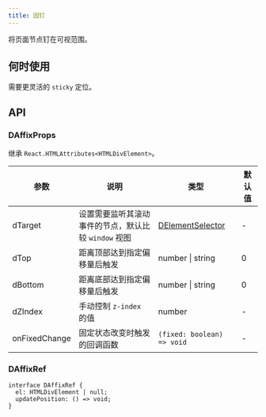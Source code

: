 ```yaml
---
title: 固钉
---
```


将页面节点钉在可视范围。

## 何时使用

需要更灵活的 `sticky` 定位。

## API

### DAffixProps

继承 `React.HTMLAttributes<HTMLDivElement>`。

<!-- prettier-ignore-start -->
| 参数 | 说明 | 类型 | 默认值 | 
| --- | --- | --- | --- | 
| dTarget | 设置需要监听其滚动事件的节点，默认比较 `window` 视图 | [DElementSelector](/components/Interface#DElementSelector) | - |
| dTop | 距离顶部达到指定偏移量后触发 | number \| string | 0 |
| dBottom | 距离底部达到指定偏移量后触发 | number \| string | 0 |
| dZIndex | 手动控制 `z-index` 的值 | number | - |
| onFixedChange | 固定状态改变时触发的回调函数 | `(fixed: boolean) => void` | - | 
<!-- prettier-ignore-end -->

### DAffixRef

```tsx
interface DAffixRef {
  el: HTMLDivElement | null;
  updatePosition: () => void;
}
```
